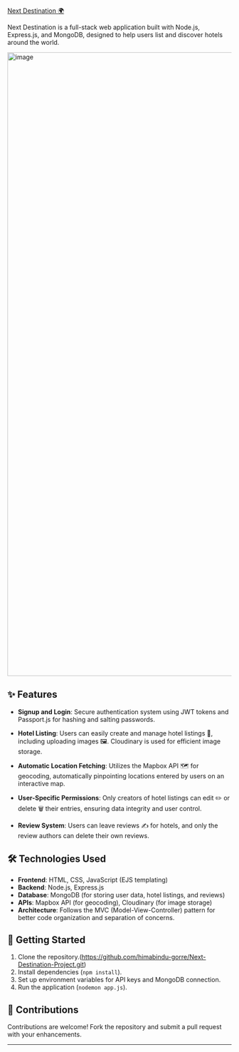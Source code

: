 [Next Destination 🌍](https://nextdestination.onrender.com/listings)

Next Destination is a full-stack web application built with Node.js, Express.js, and MongoDB, designed to help users list and discover hotels around the world.

<img width="1400" alt="image" src="https://github.com/user-attachments/assets/d44d13ed-3576-4a75-aa3e-d8e48ee81137">


## ✨ Features

- **Signup and Login**: Secure authentication system using JWT tokens and Passport.js for hashing and salting passwords.
  
- **Hotel Listing**: Users can easily create and manage hotel listings 🏨, including uploading images 🖼️. Cloudinary is used for efficient image storage.

- **Automatic Location Fetching**: Utilizes the Mapbox API 🗺️ for geocoding, automatically pinpointing locations entered by users on an interactive map.

- **User-Specific Permissions**: Only creators of hotel listings can edit ✏️ or delete 🗑️ their entries, ensuring data integrity and user control.

- **Review System**: Users can leave reviews ✍️ for hotels, and only the review authors can delete their own reviews.

## 🛠️ Technologies Used

- **Frontend**: HTML, CSS, JavaScript (EJS templating)
- **Backend**: Node.js, Express.js
- **Database**: MongoDB (for storing user data, hotel listings, and reviews)
- **APIs**: Mapbox API (for geocoding), Cloudinary (for image storage)
- **Architecture**: Follows the MVC (Model-View-Controller) pattern for better code organization and separation of concerns.

## 🚀 Getting Started

1. Clone the repository.(https://github.com/himabindu-gorre/Next-Destination-Project.git)
2. Install dependencies (`npm install`).
3. Set up environment variables for API keys and MongoDB connection.
4. Run the application (`nodemon app.js`).

## 🤝 Contributions

Contributions are welcome! Fork the repository and submit a pull request with your enhancements.

---
